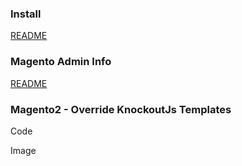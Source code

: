 ### Install
[README](https://github.com/talosdigital/u-magento2/blob/master/README.md)

### Magento Admin Info
[README](https://github.com/talosdigital/u-magento2/blob/master/README.md)

### Magento2 - Override KnockoutJs Templates

Code

Image
